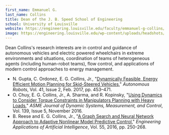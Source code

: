 ```yaml
---
first_name: Emmanuel G.  
last_name: Collins
title: Dean of the J. B. Speed School of Engineering
school: University of Louisville
website: https://engineering.louisville.edu/faculty/emmanuel-g-collins/
image: https://engineering.louisville.edu/wp-content/uploads/headshots/faculty/faculty_collinsEmmanuel_headshot-300x276.jpg
---
```

Dean Collins's research interests are in control and guidance of autonomous vehicles and electric powered wheelchairs in extreme environments and situations, coordination of teams of heterogeneous agents (including human-robot teams), flow control, and applications of modern control approaches to energy management.
* N. Gupta, C. Ordonez, E. G. Collins, Jr., "[Dynamically Feasible, Energy Efficient Motion Planning for Skid-Steered Vehicles](http://link.springer.com/article/10.1007/s10514-016-9550-8)," _Autonomous Robots_, Vol. 41, Issue 2, Feb. 2017, pp. 453–471.
* O. Chuy, E. G. Collins, Jr., A. Sharma, and R. Kopinsky, "[Using Dynamics to Consider Torque Constraints in Manipulators Planning with Heavy Loads](https://asmedigitalcollection.asme.org/dynamicsystems/article-abstract/139/5/051001/384563/Using-Dynamics-to-Consider-Torque-Constraints-in)," _ASME Journal of Dynamic Systems, Measurement, and Control_, Vol. 139, Issue 5, November 2016.
* B. Reese and E. G. Collins, Jr., "[A Graph Search and Neural Network Approach to Adaptive Nonlinear Model Predictive Control](https://www.sciencedirect.com/science/article/abs/pii/S0952197616301269)," _Engineering Applications of Artificial Intelligence_, Vol. 55, 2016, pp. 250-268.
